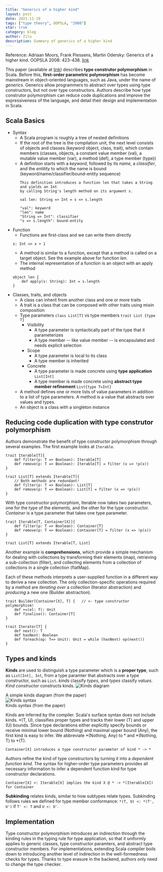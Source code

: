 ```yaml
---
title: "Generics of a higher kind"
layout: post
date: 2021-11-19
tags: ["type theory", OOPSLA, "2008"]
star: true
category: blog
author: Zilu
description: Summary of generics of a higher kind
---
```

Reference: Adriaan Moors, Frank Piessens, Martin Odersky:
Generics of a higher kind. OOPSLA 2008: 423-438. [link]

This paper (available at [link]) describes **type construtor polymorphism** in Scala. Before this, **first-order parametric polymorphism** has become mainstream in object-oriented languages, such as Java, under the name of *generics*. Generics allow programmers to abstract over types using type constructors, but not over type constructors. Authors describe how type construtor polymorphism can reduce code duplications and improve the expressiveness of the language, and detail their design and implementation in Scala.

## Scala Basics
- Syntax
  - A Scala program is roughly a tree of nested definitions
  - If the root of the tree is the compilation unit, the next level consists of objects and classes (keyword object, class, trait), which contain members (classes, objects, a constant value member (val), a mutable value member (var), a method (def), a type member (type))
  - A definition starts with a *keyword*, followed by its *name*, a *classifier*, and the *entitity* to which the name is bound (keyword/name/classifier/bound-entity sequence)
    ```
    This definition introduces a function len that takes a String and yields an Int 
    by calling String's length method on its argument s.

    val len: String => Int = s => s.length

    "val": keyword
    "len": name
    "String => Int": classifier
    "s => s.length": bound-entity
    ```
- Function
  - Functions are first-class and we can write them directly
  ```
  x: Int => x + 1
  ```
  - A method is similar to a function, except that a method is called on a target object. See the example above for function *len*.  
  - The internal representation of a function is an object with an apply method
  ```
  object len {
      def apply(s: String): Int = s.length
  }
  ```
- Classes, traits, and objects
  - A class can inherit from another class and one or more traits
  - A trait is a class that can be composed with other traits using mixin composition
  - Type parameters `class List[T]` vs type members `trait List {type T}`
    - Visibility
      - A type parameter is syntactically part of the type that it parameterizes
      - A type member -- like value member -- is encapsulated and needs explicit selection
    - Scope
      - A type parameter is local to its class
      - A type member is inherited
    - Concrete
      - A type parameter is made concrete using **type application**
        `List[Int]`
      - A type member is made concrete using **abstract type member refinement**
        `List{type T=Int}`
  - A method defines one or more lists of value parameters in addition to a list of type parameters. A method is a value that abstracts over values and types.
  - An object is a class with a singleton instance
  
## Reducing code duplication with type construtor polymorphism
Authors demonstrate the benefit of type constructor polymorphism through several examples. The first example looks at `Iterable`.
```
trait Iterable[T]{
    def filter(p: T => Boolean): Iterable[T]
    def remove(p: T => Boolean): Iterable[T] = filter (x => !p(x))
}

trait List[T] extends Iterable[T]{
    // Both methods are redundant! 
    def filter(p: T => Boolean): List[T]
    def remove(p: T => Boolean): List[T] = filter (x => !p(x))
}
```
With type constructor polymorphism, Iterable now takes two parameters,
one for the type of the elements, and the other for the type constructor. *Container* is a type parameter that takes one type parameter.
```
trait Iterable[T, Container[X]]{
    def filter(p: T => Boolean): Container[T]
    def remove(p: T => Boolean): Container[T] = filter (x => !p(x))
}

trait List[T] extends Iterable[T, List]
```
Another example is **comprehensions**, which provide a simple mechanism for dealing with collections by transforming their elements (map), retrieving a sub-collection (filter), and collecting elements from a collection of collections in a single collection (flatMap). 

Each of these methods interprets a user-supplied function in a different way to derive a new collection. The only collection-specific operations required by a method are *iterating over* a collection (Iterator abstraction) and *producing* a new one (Builder abstraction).
```
trait Builder[Container[X], T] {   // <- type constructor polymorphism!
    def +=(el: T): Unit
    def finalise(): Container[T]
}

trait Iterator[T] {
    def next(): T
    def hasNext: Boolean
    def foreach(op: T=> Unit): Unit = while (hasNext) op(next())
}
```

## Types and kinds
**Kinds** are used to distinguish a type parameter which is a **proper type**, such as `List[Int], Int`, from a type paramter that abstracts over a type constructor, such as `List`. *kinds* classify *types*, and *types* classify *values*. *Kind constructor* constructs kinds.
<img class="image" src="{{ site.url }}/assets/images/blog/kinds/kinds-diagram.png" alt="Kinds diagram">
<figcaption class="caption">A simple kinds diagram (from the paper)</figcaption>
<img class="image" src="{{ site.url }}/assets/images/blog/kinds/kinds-syntax.png" alt="Kinds syntax">
<figcaption class="caption">Kinds syntax (from the paper)</figcaption>

Kinds are inferred by the compiler. Scala's surface syntax does not include kinds. *(T, U), classifies proper types and tracks their lower (T) and upper (U) bounds. Since type declarations either explicitly specify bounds or receive minimal lower bound (Nothing) and maximal upper bound (Any), the first kind is easy to infer. We abbreviate 
*(Nothing, Any) to * and *(Nothing, T) to *(T).
```
Container[X] introduces a type constructor parameter of kind * -> *
```

Authors refine the kind of type constructors by turning it into a *dependent function kind*. The syntax for higher-order type parameters provides all necessary information to infer a dependent function kind for type constructor declarations. 
```
Container[X] <: Iterable[X] implies the kind X @ * -> *(Iterable[X]) for Container
```

**Subkinding** relates kinds, similar to how subtypes relate types. Subkinding follows rules we defined for type member conformance:
    `*(T, U) <: *(T', U')` if `T' <: T` and `U <: U'`.

## Implementation
Type constructor polymorphism introduces an indirection through the kinding rules in the typing rule for type application, so that it uniformly applies to generic classes, type constructor paramters, and abstract type constructor members. For implementations, extending Scala compiler boils down to introducing another level of indirection in the well-formedness checks for types. Thanks to type erasure in the backend, authors only need to change the type checker.


[link]: https://adriaanm.github.io/files/higher.pdf

